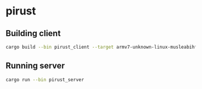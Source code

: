 # pirust

## Building client
```bash
cargo build --bin pirust_client --target armv7-unknown-linux-musleabihf
```

## Running server
```bash
cargo run --bin pirust_server
```
